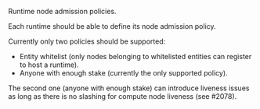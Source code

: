 Runtime node admission policies.

Each runtime should be able to define its node admission policy.

Currently only two policies should be supported:
* Entity whitelist (only nodes belonging to whitelisted entities can register to host a runtime).
* Anyone with enough stake (currently the only supported policy).

The second one (anyone with enough stake) can introduce liveness issues as long as there is no slashing for compute node liveness (see #2078).
